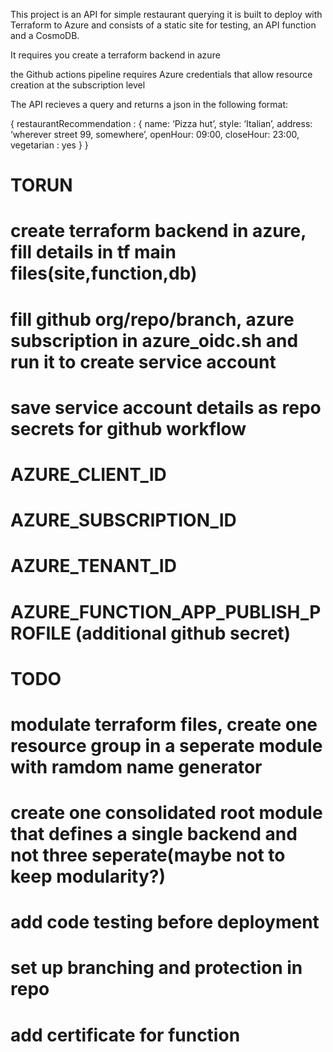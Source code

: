 This project is an API for simple restaurant querying
it is built to deploy with Terraform to Azure and consists of a static site for testing, an API function and a CosmoDB.

It requires you create a terraform backend in azure

the Github actions pipeline requires Azure credentials that allow resource creation at the subscription level

The API recieves a query and returns a json in the following format:

{
restaurantRecommendation :
    {
    name: ‘Pizza hut’,
    style: ‘Italian’,
    address: ‘wherever street 99, somewhere’,
    openHour: 09:00,
    closeHour: 23:00,
    vegetarian : yes
    }
}

# TORUN
# create terraform backend in azure, fill details in tf main files(site,function,db)
# fill github org/repo/branch, azure subscription in azure_oidc.sh and run it to create service account
# save service account details as repo secrets for github workflow
# AZURE_CLIENT_ID
# AZURE_SUBSCRIPTION_ID
# AZURE_TENANT_ID

# AZURE_FUNCTION_APP_PUBLISH_PROFILE (additional github secret)

# TODO
# modulate terraform files, create one resource group in a seperate module with ramdom name generator
# create one consolidated root module that defines a single backend and not three seperate(maybe not to keep modularity?)
# add code testing before deployment
# set up branching and protection in repo
# add certificate for function